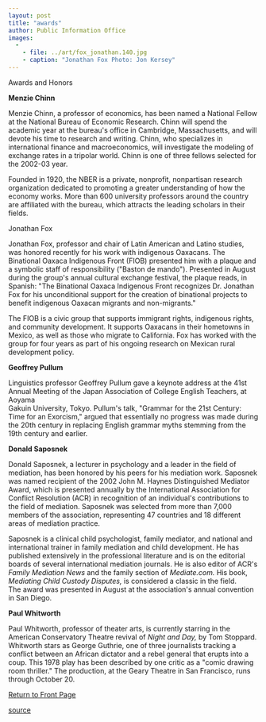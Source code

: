 ```yaml
---
layout: post
title: "awards"
author: Public Information Office
images:
  -
    - file: ../art/fox_jonathan.140.jpg
    - caption: "Jonathan Fox Photo: Jon Kersey"
---
```


Awards and Honors

**Menzie Chinn**

Menzie Chinn, a professor of economics, has been named a National Fellow at the National Bureau of Economic Research. Chinn will spend the academic year at the bureau's office in Cambridge, Massachusetts, and will devote his time to research and writing. Chinn, who specializes in international finance and macroeconomics, will investigate the modeling of exchange rates in a tripolar world. Chinn is one of three fellows selected for the 2002-03 year.   

Founded in 1920, the NBER is a private, nonprofit, nonpartisan research organization dedicated to promoting a greater understanding of how the economy works. More than 600 university professors around the country are affiliated with the bureau, which attracts the leading scholars in their fields.

Jonathan Fox  

Jonathan Fox, professor and chair of Latin American and Latino studies, was honored recently for his work with indigenous Oaxacans. The Binational Oaxaca Indigenous Front (FIOB) presented him with a plaque and a symbolic staff of responsibility ("Baston de mando"). Presented in August during the group's annual cultural exchange festival, the plaque reads, in Spanish: "The Binational Oaxaca Indigenous Front recognizes Dr. Jonathan Fox for his unconditional support for the creation of binational projects to benefit indigenous Oaxacan migrants and non-migrants."  

The FIOB is a civic group that supports immigrant rights, indigenous rights, and community development. It supports Oaxacans in their hometowns in Mexico, as well as those who migrate to California. Fox has worked with the group for four years as part of his ongoing research on Mexican rural development policy.

**Geoffrey Pullum**

Linguistics professor Geoffrey Pullum gave a keynote address at the 41st Annual Meeting of the Japan Association of College English Teachers, at Aoyama  
Gakuin University, Tokyo. Pullum's talk, "Grammar for the 21st Century: Time for an Exorcism," argued that essentially no progress was made during the 20th century in replacing English grammar myths stemming from the 19th century and earlier.

**Donald Saposnek**

Donald Saposnek, a lecturer in psychology and a leader in the field of mediation, has been honored by his peers for his mediation work. Saposnek was named recipient of the 2002 John M. Haynes Distinguished Mediator Award, which is presented annually by the International Association for Conflict Resolution (ACR) in recognition of an individual's contributions to the field of mediation. Saposnek was selected from more than 7,000 members of the association, representing 47 countries and 18 different areas of mediation practice.   

Saposnek is a clinical child psychologist, family mediator, and national and international trainer in family mediation and child development. He has published extensively in the professional literature and is on the editorial boards of several international mediation journals. He is also editor of ACR's _Family Mediation News_ and the family section of _Mediate.com._ His book, _Mediating Child Custody Disputes,_ is considered a classic in the field.   
The award was presented in August at the association's annual convention in San Diego.

**Paul Whitworth**

Paul Whitworth, professor of theater arts, is currently starring in the American Conservatory Theatre revival of _Night and Day,_ by Tom Stoppard. Whitworth stars as George Guthrie, one of three journalists tracking a conflict between an African dictator and a rebel general that erupts into a coup. This 1978 play has been described by one critic as a "comic drawing room thriller." The production, at the Geary Theatre in San Francisco, runs through October 20.

[Return to Front Page][1]

[1]: http://currents.ucsc.edu/

[source](http://www1.ucsc.edu/currents/02-03/09-23/awards.html "Permalink to awards")
